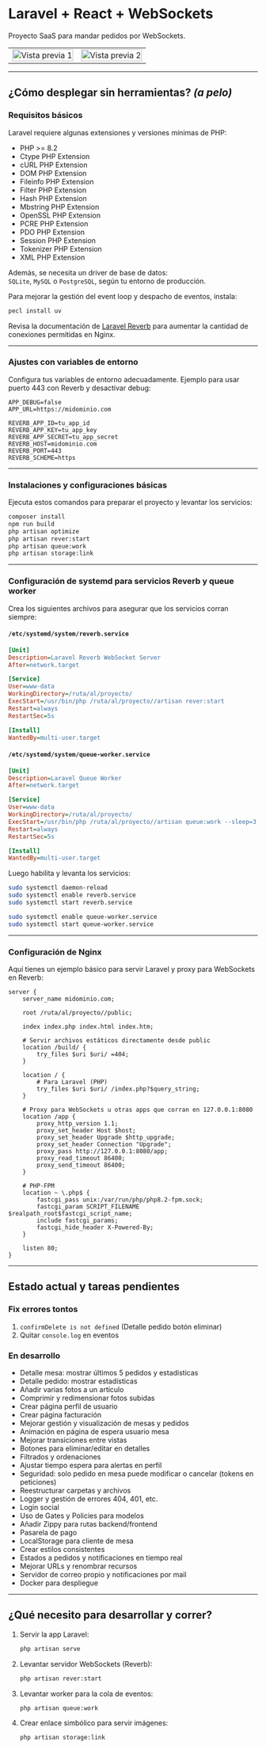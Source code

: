 # Laravel + React + WebSockets

Proyecto SaaS para mandar pedidos por WebSockets.

<table>
  <tr>
    <td><img src="preview1.png" width="100%" alt="Vista previa 1"/></td>
    <td><img src="preview2.png" width="100%" alt="Vista previa 2"/></td>
  </tr>
</table>

---

## ¿Cómo desplegar sin herramientas? *(a pelo)*

### Requisitos básicos

Laravel requiere algunas extensiones y versiones mínimas de PHP:

- PHP >= 8.2
- Ctype PHP Extension
- cURL PHP Extension
- DOM PHP Extension
- Fileinfo PHP Extension
- Filter PHP Extension
- Hash PHP Extension
- Mbstring PHP Extension
- OpenSSL PHP Extension
- PCRE PHP Extension
- PDO PHP Extension
- Session PHP Extension
- Tokenizer PHP Extension
- XML PHP Extension

Además, se necesita un driver de base de datos:  
`SQLite`, `MySQL` o `PostgreSQL`, según tu entorno de producción.

Para mejorar la gestión del event loop y despacho de eventos, instala:  
```bash
pecl install uv
```

Revisa la documentación de [Laravel Reverb](https://laravel-reverb.com) para aumentar la cantidad de conexiones permitidas en Nginx.

---

### Ajustes con variables de entorno

Configura tus variables de entorno adecuadamente. Ejemplo para usar puerto 443 con Reverb y desactivar debug:

```env
APP_DEBUG=false
APP_URL=https://midominio.com

REVERB_APP_ID=tu_app_id
REVERB_APP_KEY=tu_app_key
REVERB_APP_SECRET=tu_app_secret
REVERB_HOST=midominio.com
REVERB_PORT=443
REVERB_SCHEME=https
```

---

### Instalaciones y configuraciones básicas

Ejecuta estos comandos para preparar el proyecto y levantar los servicios:

```bash
composer install
npm run build
php artisan optimize
php artisan rever:start
php artisan queue:work
php artisan storage:link
```

---

### Configuración de systemd para servicios Reverb y queue worker

Crea los siguientes archivos para asegurar que los servicios corran siempre:

#### `/etc/systemd/system/reverb.service`

```ini
[Unit]
Description=Laravel Reverb WebSocket Server
After=network.target

[Service]
User=www-data
WorkingDirectory=/ruta/al/proyecto/
ExecStart=/usr/bin/php /ruta/al/proyecto//artisan rever:start
Restart=always
RestartSec=5s

[Install]
WantedBy=multi-user.target
```

#### `/etc/systemd/system/queue-worker.service`

```ini
[Unit]
Description=Laravel Queue Worker
After=network.target

[Service]
User=www-data
WorkingDirectory=/ruta/al/proyecto/
ExecStart=/usr/bin/php /ruta/al/proyecto//artisan queue:work --sleep=3 --tries=3
Restart=always
RestartSec=5s

[Install]
WantedBy=multi-user.target
```

Luego habilita y levanta los servicios:

```bash
sudo systemctl daemon-reload
sudo systemctl enable reverb.service
sudo systemctl start reverb.service

sudo systemctl enable queue-worker.service
sudo systemctl start queue-worker.service
```

---

### Configuración de Nginx

Aquí tienes un ejemplo básico para servir Laravel y proxy para WebSockets en Reverb:

```nginx
server {
    server_name midominio.com;

    root /ruta/al/proyecto//public;

    index index.php index.html index.htm;

    # Servir archivos estáticos directamente desde public
    location /build/ {
        try_files $uri $uri/ =404;
    }

    location / {
        # Para Laravel (PHP)
        try_files $uri $uri/ /index.php?$query_string;
    }

    # Proxy para WebSockets u otras apps que corran en 127.0.0.1:8080
    location /app {
        proxy_http_version 1.1;
        proxy_set_header Host $host;
        proxy_set_header Upgrade $http_upgrade;
        proxy_set_header Connection "Upgrade";
        proxy_pass http://127.0.0.1:8080/app;
        proxy_read_timeout 86400;
        proxy_send_timeout 86400;
    }

    # PHP-FPM
    location ~ \.php$ {
        fastcgi_pass unix:/var/run/php/php8.2-fpm.sock;
        fastcgi_param SCRIPT_FILENAME $realpath_root$fastcgi_script_name;
        include fastcgi_params;
        fastcgi_hide_header X-Powered-By;
    }

    listen 80;
}
```

---

## Estado actual y tareas pendientes

### Fix errores tontos

1. `confirmDelete is not defined` (Detalle pedido botón eliminar)  
2. Quitar `console.log` en eventos

### En desarrollo

- Detalle mesa: mostrar últimos 5 pedidos y estadísticas  
- Detalle pedido: mostrar estadísticas  
- Añadir varias fotos a un artículo  
- Comprimir y redimensionar fotos subidas  
- Crear página perfil de usuario  
- Crear página facturación  
- Mejorar gestión y visualización de mesas y pedidos  
- Animación en página de espera usuario mesa  
- Mejorar transiciones entre vistas  
- Botones para eliminar/editar en detalles  
- Filtrados y ordenaciones  
- Ajustar tiempo espera para alertas en perfil  
- Seguridad: solo pedido en mesa puede modificar o cancelar (tokens en peticiones)  
- Reestructurar carpetas y archivos  
- Logger y gestión de errores 404, 401, etc.  
- Login social  
- Uso de Gates y Policies para modelos  
- Añadir Zippy para rutas backend/frontend  
- Pasarela de pago  
- LocalStorage para cliente de mesa  
- Crear estilos consistentes  
- Estados a pedidos y notificaciones en tiempo real  
- Mejorar URLs y renombrar recursos  
- Servidor de correo propio y notificaciones por mail  
- Docker para despliegue

---

## ¿Qué necesito para desarrollar y correr?

1. Servir la app Laravel:  
   ```bash
   php artisan serve
   ```
2. Levantar servidor WebSockets (Reverb):  
   ```bash
   php artisan rever:start
   ```
3. Levantar worker para la cola de eventos:  
   ```bash
   php artisan queue:work
   ```
4. Crear enlace simbólico para servir imágenes:  
   ```bash
   php artisan storage:link
   ```
